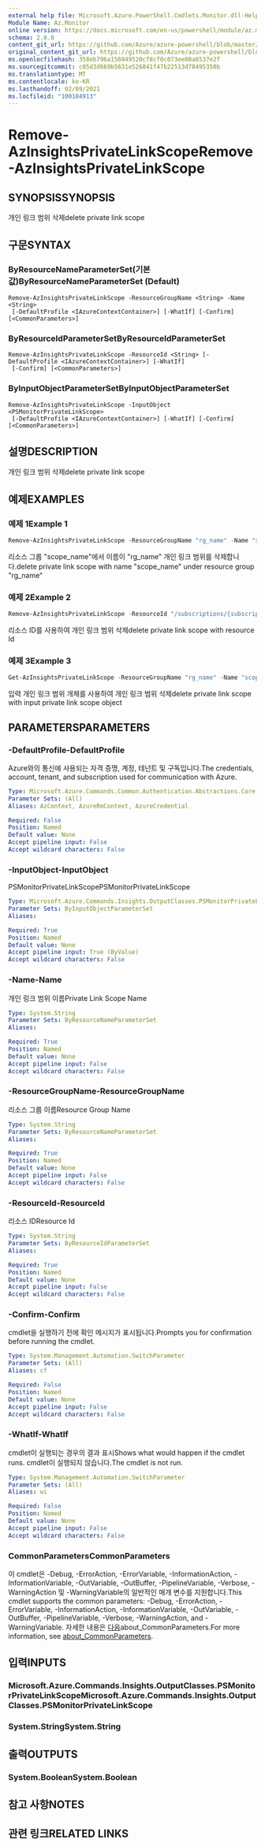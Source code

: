 ```yaml
---
external help file: Microsoft.Azure.PowerShell.Cmdlets.Monitor.dll-Help.xml
Module Name: Az.Monitor
online version: https://docs.microsoft.com/en-us/powershell/module/az.monitor/remove-azinsightsprivatelinkscope
schema: 2.0.0
content_git_url: https://github.com/Azure/azure-powershell/blob/master/src/Monitor/Monitor/help/Remove-AzInsightsPrivateLinkScope.md
original_content_git_url: https://github.com/Azure/azure-powershell/blob/master/src/Monitor/Monitor/help/Remove-AzInsightsPrivateLinkScope.md
ms.openlocfilehash: 358eb796a156949520cf8cf0c073ee08a6537e2f
ms.sourcegitcommit: c05d3d669b5631e526841f47b22513d78495350b
ms.translationtype: MT
ms.contentlocale: ko-KR
ms.lasthandoff: 02/09/2021
ms.locfileid: "100184913"
---
```

# <span data-ttu-id="cab10-101">Remove-AzInsightsPrivateLinkScope</span><span class="sxs-lookup"><span data-stu-id="cab10-101">Remove-AzInsightsPrivateLinkScope</span></span>

## <span data-ttu-id="cab10-102">SYNOPSIS</span><span class="sxs-lookup"><span data-stu-id="cab10-102">SYNOPSIS</span></span>
<span data-ttu-id="cab10-103">개인 링크 범위 삭제</span><span class="sxs-lookup"><span data-stu-id="cab10-103">delete private link scope</span></span>

## <span data-ttu-id="cab10-104">구문</span><span class="sxs-lookup"><span data-stu-id="cab10-104">SYNTAX</span></span>

### <span data-ttu-id="cab10-105">ByResourceNameParameterSet(기본값)</span><span class="sxs-lookup"><span data-stu-id="cab10-105">ByResourceNameParameterSet (Default)</span></span>
```
Remove-AzInsightsPrivateLinkScope -ResourceGroupName <String> -Name <String>
 [-DefaultProfile <IAzureContextContainer>] [-WhatIf] [-Confirm] [<CommonParameters>]
```

### <span data-ttu-id="cab10-106">ByResourceIdParameterSet</span><span class="sxs-lookup"><span data-stu-id="cab10-106">ByResourceIdParameterSet</span></span>
```
Remove-AzInsightsPrivateLinkScope -ResourceId <String> [-DefaultProfile <IAzureContextContainer>] [-WhatIf]
 [-Confirm] [<CommonParameters>]
```

### <span data-ttu-id="cab10-107">ByInputObjectParameterSet</span><span class="sxs-lookup"><span data-stu-id="cab10-107">ByInputObjectParameterSet</span></span>
```
Remove-AzInsightsPrivateLinkScope -InputObject <PSMonitorPrivateLinkScope>
 [-DefaultProfile <IAzureContextContainer>] [-WhatIf] [-Confirm] [<CommonParameters>]
```

## <span data-ttu-id="cab10-108">설명</span><span class="sxs-lookup"><span data-stu-id="cab10-108">DESCRIPTION</span></span>
<span data-ttu-id="cab10-109">개인 링크 범위 삭제</span><span class="sxs-lookup"><span data-stu-id="cab10-109">delete private link scope</span></span>

## <span data-ttu-id="cab10-110">예제</span><span class="sxs-lookup"><span data-stu-id="cab10-110">EXAMPLES</span></span>

### <span data-ttu-id="cab10-111">예제 1</span><span class="sxs-lookup"><span data-stu-id="cab10-111">Example 1</span></span>
```powershell
Remove-AzInsightsPrivateLinkScope -ResourceGroupName "rg_name" -Name "scope_name"
```

<span data-ttu-id="cab10-112">리소스 그룹 "scope_name"에서 이름이 "rg_name" 개인 링크 범위를 삭제합니다.</span><span class="sxs-lookup"><span data-stu-id="cab10-112">delete private link scope with name "scope_name" under resource group "rg_name"</span></span>

### <span data-ttu-id="cab10-113">예제 2</span><span class="sxs-lookup"><span data-stu-id="cab10-113">Example 2</span></span>
```powershell
Remove-AzInsightsPrivateLinkScope -ResourceId "/subscriptions/{subscriptionId}/resourceGroups/rg_name/providers/microsoft.insights/privateLinkScopes/scope_name"
```

<span data-ttu-id="cab10-114">리소스 ID를 사용하여 개인 링크 범위 삭제</span><span class="sxs-lookup"><span data-stu-id="cab10-114">delete private link scope with resource Id</span></span>

### <span data-ttu-id="cab10-115">예제 3</span><span class="sxs-lookup"><span data-stu-id="cab10-115">Example 3</span></span>
```powershell
Get-AzInsightsPrivateLinkScope -ResourceGroupName "rg_name" -Name "scope_name" | Remove-AzInsightsPrivateLinkScope
```

<span data-ttu-id="cab10-116">입력 개인 링크 범위 개체를 사용하여 개인 링크 범위 삭제</span><span class="sxs-lookup"><span data-stu-id="cab10-116">delete private link scope with input private link scope object</span></span>

## <span data-ttu-id="cab10-117">PARAMETERS</span><span class="sxs-lookup"><span data-stu-id="cab10-117">PARAMETERS</span></span>

### <span data-ttu-id="cab10-118">-DefaultProfile</span><span class="sxs-lookup"><span data-stu-id="cab10-118">-DefaultProfile</span></span>
<span data-ttu-id="cab10-119">Azure와의 통신에 사용되는 자격 증명, 계정, 테넌트 및 구독입니다.</span><span class="sxs-lookup"><span data-stu-id="cab10-119">The credentials, account, tenant, and subscription used for communication with Azure.</span></span>

```yaml
Type: Microsoft.Azure.Commands.Common.Authentication.Abstractions.Core.IAzureContextContainer
Parameter Sets: (All)
Aliases: AzContext, AzureRmContext, AzureCredential

Required: False
Position: Named
Default value: None
Accept pipeline input: False
Accept wildcard characters: False
```

### <span data-ttu-id="cab10-120">-InputObject</span><span class="sxs-lookup"><span data-stu-id="cab10-120">-InputObject</span></span>
<span data-ttu-id="cab10-121">PSMonitorPrivateLinkScope</span><span class="sxs-lookup"><span data-stu-id="cab10-121">PSMonitorPrivateLinkScope</span></span>

```yaml
Type: Microsoft.Azure.Commands.Insights.OutputClasses.PSMonitorPrivateLinkScope
Parameter Sets: ByInputObjectParameterSet
Aliases:

Required: True
Position: Named
Default value: None
Accept pipeline input: True (ByValue)
Accept wildcard characters: False
```

### <span data-ttu-id="cab10-122">-Name</span><span class="sxs-lookup"><span data-stu-id="cab10-122">-Name</span></span>
<span data-ttu-id="cab10-123">개인 링크 범위 이름</span><span class="sxs-lookup"><span data-stu-id="cab10-123">Private Link Scope Name</span></span>

```yaml
Type: System.String
Parameter Sets: ByResourceNameParameterSet
Aliases:

Required: True
Position: Named
Default value: None
Accept pipeline input: False
Accept wildcard characters: False
```

### <span data-ttu-id="cab10-124">-ResourceGroupName</span><span class="sxs-lookup"><span data-stu-id="cab10-124">-ResourceGroupName</span></span>
<span data-ttu-id="cab10-125">리소스 그룹 이름</span><span class="sxs-lookup"><span data-stu-id="cab10-125">Resource Group Name</span></span>

```yaml
Type: System.String
Parameter Sets: ByResourceNameParameterSet
Aliases:

Required: True
Position: Named
Default value: None
Accept pipeline input: False
Accept wildcard characters: False
```

### <span data-ttu-id="cab10-126">-ResourceId</span><span class="sxs-lookup"><span data-stu-id="cab10-126">-ResourceId</span></span>
<span data-ttu-id="cab10-127">리소스 ID</span><span class="sxs-lookup"><span data-stu-id="cab10-127">Resource Id</span></span>

```yaml
Type: System.String
Parameter Sets: ByResourceIdParameterSet
Aliases:

Required: True
Position: Named
Default value: None
Accept pipeline input: False
Accept wildcard characters: False
```

### <span data-ttu-id="cab10-128">-Confirm</span><span class="sxs-lookup"><span data-stu-id="cab10-128">-Confirm</span></span>
<span data-ttu-id="cab10-129">cmdlet을 실행하기 전에 확인 메시지가 표시됩니다.</span><span class="sxs-lookup"><span data-stu-id="cab10-129">Prompts you for confirmation before running the cmdlet.</span></span>

```yaml
Type: System.Management.Automation.SwitchParameter
Parameter Sets: (All)
Aliases: cf

Required: False
Position: Named
Default value: None
Accept pipeline input: False
Accept wildcard characters: False
```

### <span data-ttu-id="cab10-130">-WhatIf</span><span class="sxs-lookup"><span data-stu-id="cab10-130">-WhatIf</span></span>
<span data-ttu-id="cab10-131">cmdlet이 실행되는 경우의 결과 표시</span><span class="sxs-lookup"><span data-stu-id="cab10-131">Shows what would happen if the cmdlet runs.</span></span>
<span data-ttu-id="cab10-132">cmdlet이 실행되지 않습니다.</span><span class="sxs-lookup"><span data-stu-id="cab10-132">The cmdlet is not run.</span></span>

```yaml
Type: System.Management.Automation.SwitchParameter
Parameter Sets: (All)
Aliases: wi

Required: False
Position: Named
Default value: None
Accept pipeline input: False
Accept wildcard characters: False
```

### <span data-ttu-id="cab10-133">CommonParameters</span><span class="sxs-lookup"><span data-stu-id="cab10-133">CommonParameters</span></span>
<span data-ttu-id="cab10-134">이 cmdlet은 -Debug, -ErrorAction, -ErrorVariable, -InformationAction, -InformationVariable, -OutVariable, -OutBuffer, -PipelineVariable, -Verbose, -WarningAction 및 -WarningVariable의 일반적인 매개 변수를 지원합니다.</span><span class="sxs-lookup"><span data-stu-id="cab10-134">This cmdlet supports the common parameters: -Debug, -ErrorAction, -ErrorVariable, -InformationAction, -InformationVariable, -OutVariable, -OutBuffer, -PipelineVariable, -Verbose, -WarningAction, and -WarningVariable.</span></span> <span data-ttu-id="cab10-135">자세한 내용은 [다음](http://go.microsoft.com/fwlink/?LinkID=113216)about_CommonParameters.</span><span class="sxs-lookup"><span data-stu-id="cab10-135">For more information, see [about_CommonParameters](http://go.microsoft.com/fwlink/?LinkID=113216).</span></span>

## <span data-ttu-id="cab10-136">입력</span><span class="sxs-lookup"><span data-stu-id="cab10-136">INPUTS</span></span>

### <span data-ttu-id="cab10-137">Microsoft.Azure.Commands.Insights.OutputClasses.PSMonitorPrivateLinkScope</span><span class="sxs-lookup"><span data-stu-id="cab10-137">Microsoft.Azure.Commands.Insights.OutputClasses.PSMonitorPrivateLinkScope</span></span>

### <span data-ttu-id="cab10-138">System.String</span><span class="sxs-lookup"><span data-stu-id="cab10-138">System.String</span></span>

## <span data-ttu-id="cab10-139">출력</span><span class="sxs-lookup"><span data-stu-id="cab10-139">OUTPUTS</span></span>

### <span data-ttu-id="cab10-140">System.Boolean</span><span class="sxs-lookup"><span data-stu-id="cab10-140">System.Boolean</span></span>

## <span data-ttu-id="cab10-141">참고 사항</span><span class="sxs-lookup"><span data-stu-id="cab10-141">NOTES</span></span>

## <span data-ttu-id="cab10-142">관련 링크</span><span class="sxs-lookup"><span data-stu-id="cab10-142">RELATED LINKS</span></span>
